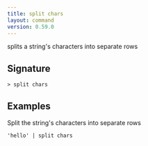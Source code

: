```yaml
---
title: split chars
layout: command
version: 0.59.0
---
```


splits a string's characters into separate rows

## Signature

```> split chars ```

## Examples

Split the string's characters into separate rows
```shell
'hello' | split chars
```

